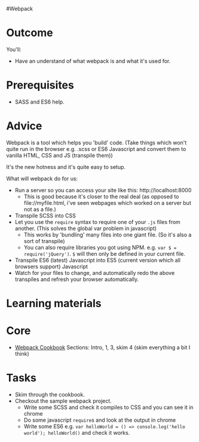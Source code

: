 #Webpack

# Outcome

You'll:

* Have an understand of what webpack is and what it's used for.

# Prerequisites

* SASS and ES6 help.

# Advice

Webpack is a tool which helps you 'build' code. (Take things which won't quite run in the browser e.g. .scss or ES6 Javascript and convert them to vanilla HTML, CSS and JS (transpile them))

It's the new hotness and it's quite easy to setup.

What will webpack do for us:

* Run a server so you can access your site like this: http://localhost:8000
  * This is good because it's closer to the real deal (as opposed to file://myfile.html, i've seen webpages which worked on a server but not as a file.)
* Transpile SCSS into CSS
* Let you use the `require` syntax to require one of your `.js` files from another. (This solves the global var problem in javascript)
  * This works by 'bundling' many files into one giant file. (So it's also a sort of transpile)
  * You can also require libraries you got using NPM. e.g. `var $ = require('jQuery')`. `$` will then only be defined in your current file.
* Transpile ES6 (latest) Javascript into ES5 (current version which all browsers support) Javascript
* Watch for your files to change, and automatically redo the above transpiles and refresh your browser automatically.

# Learning materials

# Core

* [Webpack Cookbook](https://christianalfoni.github.io/react-webpack-cookbook/index.html) Sections: Intro, 1, 3, skim 4 (skim everything a bit I think)

# Tasks

* Skim through the cookbook.
* Checkout the sample webpack project.
  * Write some SCSS and check it compiles to CSS and you can see it in chrome
  * Do some javascript `require`s and look at the output in chrome
  * Write some ES6 e.g. `var helloWorld = () => console.log('hello world'); helloWorld()` and check it works.
